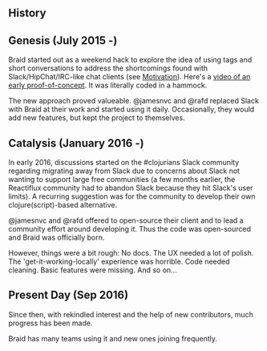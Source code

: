 ## History

## Genesis (July 2015 -)

Braid started out as a weekend hack to explore the idea of using tags and short conversations to address the shortcomings found with Slack/HipChat/IRC-like chat clients (see [Motivation](./motivation.md)). Here's a [video of an early proof-of-concept](https://www.youtube.com/watch?v=pa2bUsChFqM). It was literally coded in a hammock.

The new approach proved valueable. @jamesnvc and @rafd replaced Slack with Braid at their work and started using it daily. Occasionally, they would add new features, but kept the project to themselves.


## Catalysis (January 2016 -)

In early 2016, discussions started on the #clojurians Slack community regarding migrating away from Slack due to concerns about Slack not wanting to support large free communities (a few months earlier, the Reactiflux community had to abandon Slack because they hit Slack's user limits). A recurring suggestion was for the community to develop their own clojure(script)-based alternative.

@jamesnvc and @rafd offered to open-source their client and to lead a community effort around developing it. Thus the code was open-sourced and Braid was officially born.

However, things were a bit rough: No docs. The UX needed a lot of polish. The 'get-it-working-locally' experience was horrible. Code needed cleaning. Basic features were missing. And so on...


## Present Day (Sep 2016)

Since then, with rekindled interest and the help of new contributors, much progress has been made.

Braid has many teams using it and new ones joining frequently.


